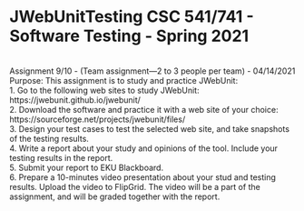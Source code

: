 # JWebUnitTesting CSC 541/741 - Software Testing - Spring 2021 
<br />
Assignment 9/10 - (Team assignment—2 to 3 people per team) - 04/14/2021
<br />
Purpose: This assignment is to study and practice JWebUnit: 
<br />
1. Go to the following web sites to study JWebUnit: https://jwebunit.github.io/jwebunit/
<br />
2.	Download the software and practice it with a web site of your choice: https://sourceforge.net/projects/jwebunit/files/
<br />
3.	Design your test cases to test the selected web site, and take snapshots of the testing results.
<br />
4.	Write a report about your study and opinions of the tool.  Include your testing results in the report. 
<br />
5.	Submit your report to EKU Blackboard.
<br />
6.	Prepare a 10-minutes video presentation about your stud and testing results.  Upload the video to FlipGrid. The video will be a part of the assignment, and will be graded together with the report.
